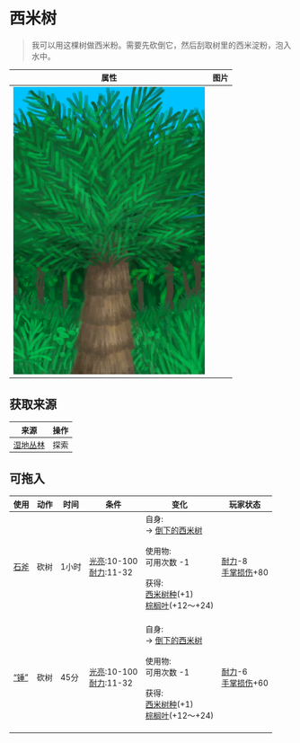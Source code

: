 # 西米树  
> 我可以用这棵树做西米粉。需要先砍倒它，然后刮取树里的西米淀粉，泡入水中。  
  
  属性  |   图片   
 ----  |  ----:   
   |  ![](Sprite/SagoPalm.png)   
  
## 获取来源  
来源  |  操作  
----  |  ----  
[湿地丛林](Wetlands.md)  |  探索  
## 可拖入  
使用  |  动作  |  时间  |  条件  |  变化  |  玩家状态  
----  |  ----  |  ----  |  ----  |  ----  |  ----  
[石斧](StoneAxe.md)  |  砍树  |  1小时  |  [光亮](Light.md):10-100<br>[耐力](Stamina.md):11-32  |  自身:<br>→ [倒下的西米树](SagoPalmFelled.md)<br><br>使用物:<br>可用次数  -1<br><br>获得:<br>[西米树种](SagoSeeds.md)(+1)<br>[棕榈叶](PalmFronds.md)(+12～+24)<br><br>  |  [耐力](Stamina.md)-8<br>[手掌损伤](HandDamage.md)+80  
[“锤”](tag_Axe.md)  |  砍树  |  45分  |  [光亮](Light.md):10-100<br>[耐力](Stamina.md):11-32  |  自身:<br>→ [倒下的西米树](SagoPalmFelled.md)<br><br>使用物:<br>可用次数  -1<br><br>获得:<br>[西米树种](SagoSeeds.md)(+1)<br>[棕榈叶](PalmFronds.md)(+12～+24)<br><br>  |  [耐力](Stamina.md)-6<br>[手掌损伤](HandDamage.md)+60  
